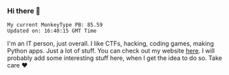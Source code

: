 ### Hi there 👋
<!-- PB START -->
```
My current MonkeyType PB: 85.59
Updated on: 16:40:15 GMT Time
```
<!-- PB END -->
I'm an IT person, just overall. I like CTFs, hacking, coding games, making Python apps. Just a lot of stuff.
You can check out my website [here](https://skill3472.github.io/).
I will probably add some interesting stuff here, when I get the idea to do so. Take care ❤️
